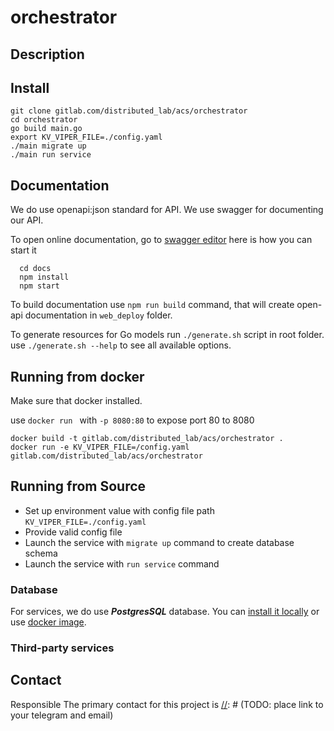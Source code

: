 # orchestrator

## Description

[//]: # (TODO: add description)

## Install

  ```
  git clone gitlab.com/distributed_lab/acs/orchestrator
  cd orchestrator
  go build main.go
  export KV_VIPER_FILE=./config.yaml
  ./main migrate up
  ./main run service
  ```

## Documentation

We do use openapi:json standard for API. We use swagger for documenting our API.

To open online documentation, go to [swagger editor](http://localhost:8080/swagger-editor/) here is how you can start it
```
  cd docs
  npm install
  npm start
```
To build documentation use `npm run build` command,
that will create open-api documentation in `web_deploy` folder.

To generate resources for Go models run `./generate.sh` script in root folder.
use `./generate.sh --help` to see all available options.


## Running from docker 
  
Make sure that docker installed.

use `docker run ` with `-p 8080:80` to expose port 80 to 8080

  ```
  docker build -t gitlab.com/distributed_lab/acs/orchestrator .
  docker run -e KV_VIPER_FILE=/config.yaml gitlab.com/distributed_lab/acs/orchestrator
  ```

## Running from Source

* Set up environment value with config file path `KV_VIPER_FILE=./config.yaml`
* Provide valid config file
* Launch the service with `migrate up` command to create database schema
* Launch the service with `run service` command


### Database
For services, we do use ***PostgresSQL*** database. 
You can [install it locally](https://www.postgresql.org/download/) or use [docker image](https://hub.docker.com/_/postgres/).


### Third-party services


## Contact

Responsible 
The primary contact for this project is  [//]: # (TODO: place link to your telegram and email)
